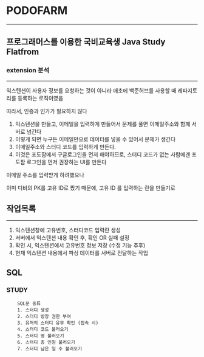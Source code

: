 # PODOFARM
---

## 프로그래머스를 이용한 국비교육생 Java Study Flatfrom



### extension 분석
----------------------

익스텐션이 사용자 정보를 요청하는 것이 아니라 애초에 백준허브를 사용할 때 레파지토리를 등록하는 로직이였음

따라서, 인증과 인가가 필요하지 않다


1. 익스텐션을 만들고, 이메일을 입력하게 만들어서
문제를 풀면 이메일주소와 함께 서버로 넘긴다 
2. 이렇게 되면 누구든 이메일만으로 데이터를 넣을 수 있어서 문제가 생긴다
3. 이메일주소와 스터디 코드를 입력하게 만든다.
4. 이것은 포도팜에서 구글로그인을 먼저 해야하므로, 스터디 코드가 없는 사람에겐 
포도팜 로그인을 먼저 권장하는 UI를 만든다

이메일 주소를 입력받게 하려했으나 

이미 디비의 PK를 고유 ID로 짰기 때문에,
고유 ID 를 입력하는 란을 만들기로


## 작업목록
--------------------
1. 익스텐션창에 고유번호, 스터디코드 입력란 생성
2. 서버에서 익스텐션 내용 확인 후, 확인 OR 실패 설정
3. 확인 시, 익스텐션에서 고유번호 정보 저장 (수정 기능 추후)
4. 현재 익스텐션 내용에서 파싱 데이터를 서버로 전달하는 작업






## SQL

### STUDY 
``` 
    SQL문 종류
    1. 스터디 생성
    2. 스터디 방장 권한 부여
    3. 유저의 스터디 유무 확인 (접속 시)
    4. 스터디 코드 불러오기
    5. 스터디 명 불러오기
    6. 스터디 총 인원 불러오기
    7. 스터디 남은 일 수 불러오기

